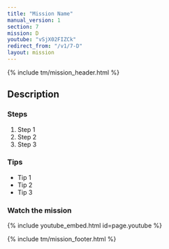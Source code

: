 ```yaml
---
title: "Mission Name"
manual_version: 1
section: 7
mission: D
youtube: "vSjX02FIZCk"
redirect_from: "/v1/7-D"
layout: mission
---
```


{% include tm/mission_header.html %}

## Description

### Steps

1. Step 1
2. Step 2
3. Step 3

### Tips

* Tip 1
* Tip 2
* Tip 3

### Watch the mission

{% include youtube_embed.html id=page.youtube %}

{% include tm/mission_footer.html %}
